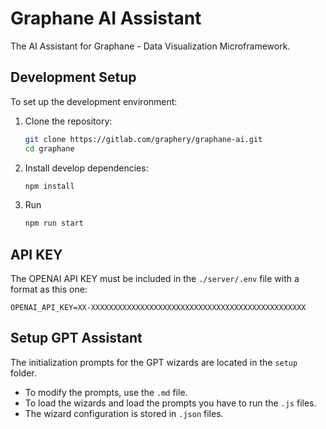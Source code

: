 # Graphane AI Assistant

The AI Assistant for Graphane - Data Visualization Microframework.

## Development Setup

To set up the development environment:

1. Clone the repository:
   ```bash
   git clone https://gitlab.com/graphery/graphane-ai.git
   cd graphane
   ```
2. Install develop dependencies:
   ```bash
   npm install
   ```
3. Run
   ```bash
   npm run start
   ``` 

## API KEY

The OPENAI API KEY must be included in the `./server/.env` file with a format as this one:
```.env
OPENAI_API_KEY=XX-XXXXXXXXXXXXXXXXXXXXXXXXXXXXXXXXXXXXXXXXXXXXXXXX 
```

## Setup GPT Assistant

The initialization prompts for the GPT wizards are located in the `setup` folder.

- To modify the prompts, use the `.md` file.
- To load the wizards and load the prompts you have to run the `.js` files.
- The wizard configuration is stored in `.json` files.